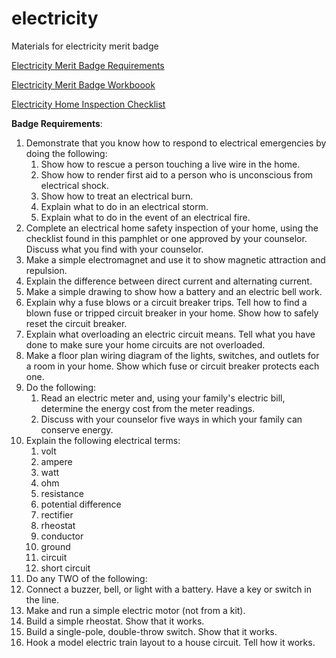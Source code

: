 # electricity
Materials for electricity merit badge

[Electricity Merit Badge Requirements](https://www.boyscouttrail.com/boy-scouts/meritbadges/electricity-merit-badge.asp)

[Electricity Merit Badge Workboook](electricity.pdf)

[Electricity Home Inspection Checklist](electricitychecklist.pdf)

**Badge Requirements**:
1. Demonstrate that you know how to respond to electrical emergencies by doing the following:
   1. Show how to rescue a person touching a live wire in the home.
   1. Show how to render first aid to a person who is unconscious from electrical shock.
   1. Show how to treat an electrical burn.
   1. Explain what to do in an electrical storm.
   1. Explain what to do in the event of an electrical fire.
1. Complete an electrical home safety inspection of your home, using the checklist found in this pamphlet or one approved by your counselor. Discuss what you find with your counselor.
1. Make a simple electromagnet and use it to show magnetic attraction and repulsion.
1. Explain the difference between direct current and alternating current.
1. Make a simple drawing to show how a battery and an electric bell work.
1. Explain why a fuse blows or a circuit breaker trips. Tell how to find a blown fuse or tripped circuit breaker in your home. Show how to safely reset the circuit breaker.
1. Explain what overloading an electric circuit means. Tell what you have done to make sure your home circuits are not overloaded.
1. Make a floor plan wiring diagram of the lights, switches, and outlets for a room in your home. Show which fuse or circuit breaker protects each one.
1. Do the following:
    1. Read an electric meter and, using your family's electric bill, determine the energy cost from the meter readings.
    1. Discuss with your counselor five ways in which your family can conserve energy.
1. Explain the following electrical terms:
   1. volt
   1. ampere
   1. watt
   1. ohm
   1. resistance
   1. potential difference
   1. rectifier
   1. rheostat
   1. conductor
   1. ground
   1. circuit
   1. short circuit
1.  Do any TWO of the following:
   1. Connect a buzzer, bell, or light with a battery. Have a key or switch in the line.
   1. Make and run a simple electric motor (not from a kit).
   1. Build a simple rheostat. Show that it works.
   1. Build a single-pole, double-throw switch. Show that it works.
   1. Hook a model electric train layout to a house circuit. Tell how it works.
